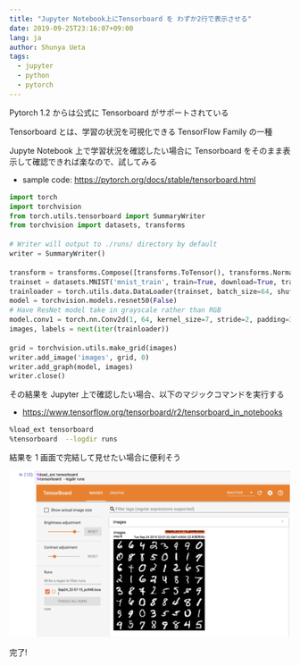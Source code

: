 ```yaml
---
title: "Jupyter Notebook上にTensorboard を わずか2行で表示させる"
date: 2019-09-25T23:16:07+09:00
lang: ja
author: Shunya Ueta
tags:
  - jupyter
  - python
  - pytorch
---
```


Pytorch 1.2 からは公式に Tensorboard がサポートされている

Tensorboard とは、学習の状況を可視化できる TensorFlow Family の一種

Jupyte Notebook 上で学習状況を確認したい場合に Tensorboard をそのまま表示して確認できれば楽なので、試してみる

- sample code: https://pytorch.org/docs/stable/tensorboard.html

```python
import torch
import torchvision
from torch.utils.tensorboard import SummaryWriter
from torchvision import datasets, transforms

# Writer will output to ./runs/ directory by default
writer = SummaryWriter()

transform = transforms.Compose([transforms.ToTensor(), transforms.Normalize((0.5,), (0.5,))])
trainset = datasets.MNIST('mnist_train', train=True, download=True, transform=transform)
trainloader = torch.utils.data.DataLoader(trainset, batch_size=64, shuffle=True)
model = torchvision.models.resnet50(False)
# Have ResNet model take in grayscale rather than RGB
model.conv1 = torch.nn.Conv2d(1, 64, kernel_size=7, stride=2, padding=3, bias=False)
images, labels = next(iter(trainloader))

grid = torchvision.utils.make_grid(images)
writer.add_image('images', grid, 0)
writer.add_graph(model, images)
writer.close()
```

その結果を Jupyter 上で確認したい場合、以下のマジックコマンドを実行する

- https://www.tensorflow.org/tensorboard/r2/tensorboard_in_notebooks

```bash
%load_ext tensorboard
%tensorboard  --logdir runs
```

結果を 1 画面で完結して見せたい場合に便利そう

![tensorboard in jupyter notebook](/posts/2019-09-25/images/1.png)

完了!
